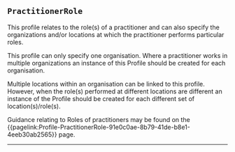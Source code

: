## `PractitionerRole`

This profile relates to the role(s) of a practitioner and can also specify the organizations and/or locations at which the practitioner performs particular roles.
 
This profile can only specify one organisation. Where a practitioner works in multiple organizations an instance of this Profile should be created for each organisation.
 
Multiple locations within an organisation can be linked to this profile. However, when the role(s) performed at different locations are different an instance of the Profile should be created for each different set of location(s)/role(s).

Guidance relating to Roles of practitioners may be found on the {{pagelink:Profile-PractitionerRole-91e0c0ae-8b79-41de-b8e1-4eeb30ab2565}} page.

---
